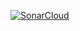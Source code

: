 [![SonarCloud](https://sonarcloud.io/images/project_badges/sonarcloud-white.svg)](https://sonarcloud.io/summary/new_code?id=July22HCLGroup1_Ecommerce-Midterm)
